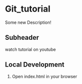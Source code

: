 # Git_tutorial

Some new Description!

## Subheader

watch tutorial on youtube

## Local Development

1. Open index.html in your browser